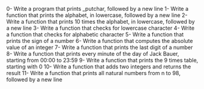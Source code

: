 0- Write a program that prints _putchar, followed by a new line
1- Write a function that prints the alphabet, in lowercase, followed by a new line
2- Write a function that prints 10 times the alphabet, in lowercase, followed by a new line
3- Write a function that checks for lowercase character
4- Write a function that checks for alphabetic character
5- Write a function that prints the sign of a number
6- Write a function that computes the absolute value of an integer
7- Write a function that prints the last digit of a number
8- Write a function that prints every minute of the day of Jack Bauer, starting from 00:00 to 23:59
9- Write a function that prints the 9 times table, starting with 0
10- Write a function that adds two integers and returns the result
11- Write a function that prints all natural numbers from n to 98, followed by a new line
